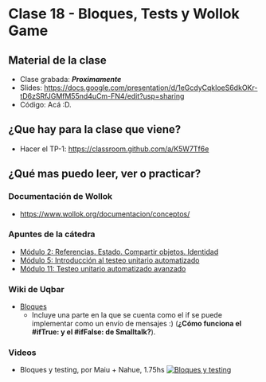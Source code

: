 # Clase 18 - Bloques, Tests y Wollok Game

## Material de la clase

- Clase grabada: _**Proximamente**_
- Slides: https://docs.google.com/presentation/d/1eGcdyCqkloeS6dkOKr-tD6zSRfJGMfM55nd4uCm-FN4/edit?usp=sharing
- Código: Acá :D.

## ¿Que hay para la clase que viene?

- Hacer el TP-1: https://classroom.github.com/a/K5W7Tf6e

## ¿Qué mas puedo leer, ver o practicar?

### Documentación de Wollok

- https://www.wollok.org/documentacion/conceptos/

### Apuntes de la cátedra
- [Módulo 2: Referencias. Estado. Compartir objetos. Identidad](https://docs.google.com/document/d/14092iRsXDXih8-q_0UEXIGRSQmGtxL9pay1VXX4ceJg/edit?usp=sharing)
- [Módulo 5: Introducción al testeo unitario automatizado](https://docs.google.com/document/d/1Q_v48gZfRmVfLMvC0PBpmtZyMoALbh11AwmEllP__eY/edit?usp=sharing)
- [Módulo 11: Testeo unitario automatizado avanzado](https://docs.google.com/document/d/1caDE_mlP1QMfzyVpyvh-tKshjAeYLXBkXDYrTX5zFUI/edit?usp=sharing)

### Wiki de Uqbar

- [Bloques](https://wiki.uqbar.org/wiki/articles/bloques.html)
    - Incluye una parte en la que se cuenta como el if se puede implementar como un envío de mensajes :) (**¿Cómo funciona el #ifTrue: y el #ifFalse: de Smalltalk?**).

### Videos

- Bloques y testing, por Maiu + Nahue, 1.75hs
[![Bloques y testing](https://img.youtube.com/vi/Bevl2jOGxTA/0.jpg)](https://youtu.be/Bevl2jOGxTA "Bloques y testing")
